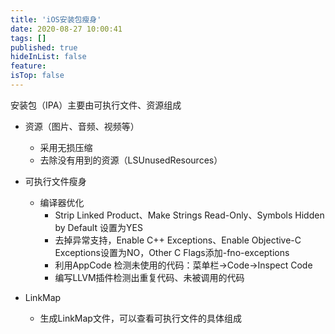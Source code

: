 ```yaml
---
title: 'iOS安装包瘦身'
date: 2020-08-27 10:00:41
tags: []
published: true
hideInList: false
feature: 
isTop: false
---
```

安装包（IPA）主要由可执行文件、资源组成

- 资源（图片、音频、视频等）
    - 采用无损压缩
    - 去除没有用到的资源（LSUnusedResources）

- 可执行文件瘦身
    - 编译器优化
        - Strip Linked Product、Make Strings Read-Only、Symbols Hidden by Default 设置为YES
        - 去掉异常支持，Enable C++ Exceptions、Enable Objective-C Exceptions设置为NO，Other C Flags添加-fno-exceptions
        - 利用AppCode 检测未使用的代码：菜单栏->Code->Inspect Code
        - 编写LLVM插件检测出重复代码、未被调用的代码

- LinkMap
    - 生成LinkMap文件，可以查看可执行文件的具体组成